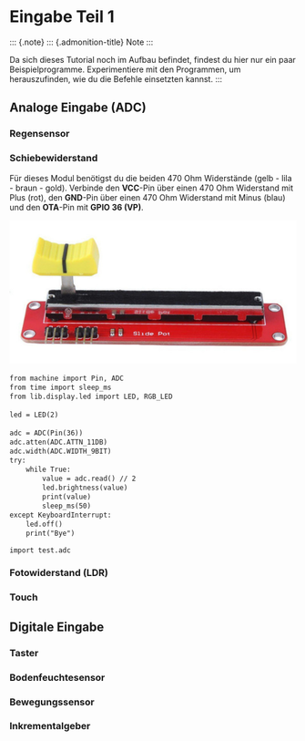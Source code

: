 Eingabe Teil 1
==============

::: {.note}
::: {.admonition-title}
Note
:::

Da sich dieses Tutorial noch im Aufbau befindet, findest du hier nur ein
paar Beispielprogramme. Experimentiere mit den Programmen, um
herauszufinden, wie du die Befehle einsetzten kannst.
:::

Analoge Eingabe (ADC)
---------------------

### Regensensor

### Schiebewiderstand

Für dieses Modul benötigst du die beiden 470 Ohm Widerstände (gelb -
lila - braun - gold). Verbinde den **VCC**-Pin über einen 470 Ohm
Widerstand mit Plus (rot), den **GND**-Pin über einen 470 Ohm Widerstand
mit Minus (blau) und den **OTA**-Pin mit **GPIO 36 (VP)**.

![image](img/Slide-Potentiometer-10K.jpg)

``` {.sourceCode .py}
from machine import Pin, ADC
from time import sleep_ms
from lib.display.led import LED, RGB_LED

led = LED(2)

adc = ADC(Pin(36))
adc.atten(ADC.ATTN_11DB)
adc.width(ADC.WIDTH_9BIT)
try:
    while True:
        value = adc.read() // 2
        led.brightness(value)
        print(value)
        sleep_ms(50)
except KeyboardInterrupt:
    led.off()
    print("Bye")
```

``` {.sourceCode .py}
import test.adc
```

### Fotowiderstand (LDR)

### Touch

Digitale Eingabe
----------------

### Taster

### Bodenfeuchtesensor

### Bewegungssensor

### Inkrementalgeber
